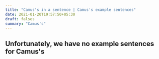 ```yaml
---
title: "Camus's in a sentence | Camus's example sentences"
date: 2021-01-20T19:57:50+05:30
draft: falses
summary: "Camus's"
---
```

## Unfortunately, we have no example sentences for Camus's                 
